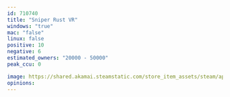 ```yaml
---
id: 710740
title: "Sniper Rust VR"
windows: "true"
mac: "false"
linux: false
positive: 10
negative: 6
estimated_owners: "20000 - 50000"
peak_ccu: 0

image: https://shared.akamai.steamstatic.com/store_item_assets/steam/apps/710740/header.jpg?t=1709034133
opinions:
---
```

